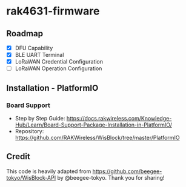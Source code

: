 # rak4631-firmware 

## Roadmap

 * [x] DFU Capability
 * [x] BLE UART Terminal
 * [x] LoRaWAN Credential Configuration
 * [ ] LoRaWAN Operation Configuration

## Installation - PlatformIO

### Board Support
- Step by Step Guide: https://docs.rakwireless.com/Knowledge-Hub/Learn/Board-Support-Package-Installation-in-PlatformIO/
- Repository: https://github.com/RAKWireless/WisBlock/tree/master/PlatformIO

## Credit
This code is heavily adapted from https://github.com/beegee-tokyo/WisBlock-API by @beegee-tokyo. Thank you for sharing!